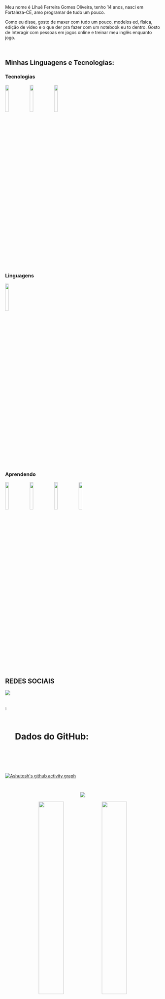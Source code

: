 <p>

  Meu nome é Lihuê Ferreira Gomes Oliveira, tenho 14 anos, nasci em Fortaleza-CE, amo programar de tudo um pouco.

  Como eu disse, gosto de maxer com tudo um pouco, modelos ed, física, edição de vídeo e o que der pra fazer com um 
  notebook eu to dentro. Gosto de Interagir com pessoas em jogos online e treinar meu inglês enquanto jogo.
</p>
<br>

## Minhas Linguagens e Tecnologias:

### Tecnologias
<div>
  <img width=15% src="https://cdn.jsdelivr.net/gh/devicons/devicon/icons/arduino/arduino-original.svg"/>
  <img width=15% src="https://cdn.jsdelivr.net/gh/devicons/devicon/icons/html5/html5-original.svg"/>
  <img width=15% src="https://cdn.jsdelivr.net/gh/devicons/devicon/icons/vscode/vscode-original.svg"/>
</div>

### Linguagens
<div>
  <img width=15% src="https://cdn.jsdelivr.net/gh/devicons/devicon/icons/python/python-original.svg"/>
</div>

### Aprendendo
<div>
  <img width=15% src="https://cdn.jsdelivr.net/gh/devicons/devicon/icons/c/c-original.svg"/>
  <img width=15% src="https://cdn.jsdelivr.net/gh/devicons/devicon/icons/windows8/windows8-original.svg"/>
  <img width=15% src="https://cdn.jsdelivr.net/gh/devicons/devicon/icons/git/git-original.svg" />
  <img width=15% src="https://cdn.jsdelivr.net/gh/devicons/devicon/icons/markdown/markdown-original.svg" />
</div>

<br>

## REDES SOCIAIS

<a href="https://twitter.com/DAMU_TWIT"> 
  <img src="https://img.shields.io/twitter/url?url=https%3A%2F%2Ftwitter.com&logo=Twitter" 
  target="_blank">
</a>

<br>

# <img width=5% align="center" src="https://cdn-icons-png.flaticon.com/512/25/25231.png" />       Dados do GitHub:

[![Ashutosh's github activity graph](https://github-readme-activity-graph.vercel.app/graph?username=DAMULIHUE&bg_color=0d1117&color=0000FF&line=00BFFF&point=000080&area=true&hide_border=true)](https://github.com/ashutosh00710/github-readme-activity-graph)

<br>

<p align="center">
  <img src="https://github-profile-trophy.vercel.app/?username=DAMULIHUE&theme=tokyonight&row=2&no-bg=true&column=3&margin-w=15&margin-h=15" />
</p>

<div align="center">  
  <img width=40% align="center" src="http://github-profile-summary-cards.vercel.app/api/cards/stats?username=DAMULIHUE&theme=tokyonight" />
  <img width=40% align="center" src="http://github-profile-summary-cards.vercel.app/api/cards/repos-per-language?username=DAMULIHUE&theme=tokyonight" />
  <img width=60% align="center"  src="https://streak-stats.demolab.com?user=DAMULIHUE&theme=tokyonight&hide_border=true" />
</div>




